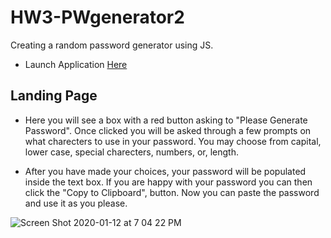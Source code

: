 # HW3-PWgenerator2
Creating a random password generator using JS.

- Launch Application [Here](https://mjahere.github.io/Password-Generator/)

## Landing Page
- Here you will see a box with a red button asking to "Please Generate Password". Once clicked you will be asked through a few prompts on what charecters to use in your password. You may choose from capital, lower case, special charecters, numbers, or, length. 

- After you have made your choices, your password will be populated inside the text box. If you are happy with your password you can then click the "Copy to Clipboard", button. Now you can paste the password and use it as you please.

![Screen Shot 2020-01-12 at 7 04 22 PM](https://user-images.githubusercontent.com/57784815/72229791-78591480-356e-11ea-8b06-ea08caf8bf44.png)

